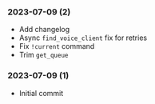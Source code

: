 ### 2023-07-09 (2)
- Add changelog
- Async `find_voice_client` fix for retries
- Fix `!current` command
- Trim `get_queue`

### 2023-07-09 (1)
- Initial commit
